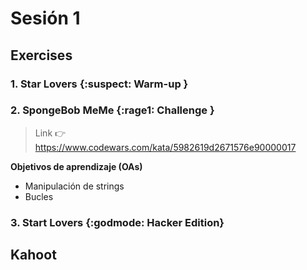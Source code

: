 # Sesión 1

## Exercises
### 1. Star Lovers __{:suspect: Warm-up  }__

### 2. SpongeBob MeMe __{:rage1: Challenge }__

  > Link 👉 https://www.codewars.com/kata/5982619d2671576e90000017


  __Objetivos de aprendizaje (OAs)__

  - Manipulación de strings
  - Bucles

### 3. Start Lovers __{:godmode: Hacker Edition}__

## Kahoot
